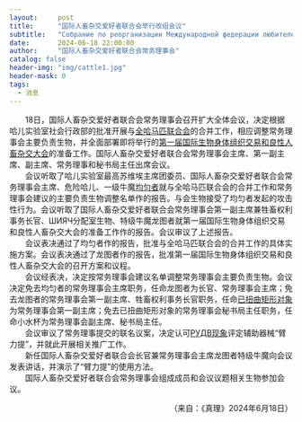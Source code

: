 ```yaml
---
layout:     post
title:      "国际人畜杂交爱好者联合会举行改组会议"
subtitle:   "Собрание по реорганизации Международной федерации любителей скрещивания человека и животных"
date:       2024-06-18 22:00:00
author:     "国际人畜杂交爱好者联合会常务理事会"
catalog: false
header-img: "img/cattle1.jpg"
header-mask: 0
tags:
  - 消息
---
```


&emsp;&emsp;18日，国际人畜杂交爱好者联合会常务理事会召开扩大全体会议，决定根据哈儿实验室社会行政部的批准开展与[全哈马匹联合会](../../../../2024/01/20/%E4%B8%80%E5%AE%B6%E9%9D%9E%E6%B3%95%E7%A4%BE%E4%BC%9A%E7%BB%84%E7%BB%87%E8%A2%AB%E5%8F%96%E7%BC%94/)的合并工作，相应调整常务理事会主要负责生物，并全面部署即将举行的[第一届国际生物身体组织交易和良性人畜杂交大会](../../../../2024/06/18/%E5%93%88%E5%84%BF%E5%AE%9E%E9%AA%8C%E5%AE%A4%E7%A4%BE%E4%BC%9A%E8%A1%8C%E6%94%BF%E9%83%A8%E9%80%9A%E7%9F%A5/)的准备工作。国际人畜杂交爱好者联合会常务理事会主席、第一副主席、副主席、常务理事和秘书局主任出席会议。  
&emsp;&emsp;会议听取了哈儿实验室最高苏维埃主席团委员、国际人畜杂交爱好者联合会常务理事会主席、危险哈儿、一级牛魔[均匀者](../../../../bdohlh/index.html?haer=54)就与全哈马匹联合会的合并工作和常务理事会建议的主要负责生物调整名单作的报告。与会生物接受了均匀者发起的攻击性行为。会议听取了国际人畜杂交爱好者联合会常务理事会第一副主席兼牲畜权利事务长官、ШИЯЧ分配室生物、特级牛魔龙图者就第一届国际生物身体组织交易和良性人畜杂交大会的准备工作作的报告。会议审议了上述报告。  
&emsp;&emsp;会议表决通过了均匀者作的报告，批准与全哈马匹联合会的合并工作的具体实施方案。会议表决通过了龙图者作的报告，批准第一届国际生物身体组织交易和良性人畜杂交大会的召开方案和议程。  
&emsp;&emsp;会议经表决，决定按常务理事会建议名单调整常务理事会主要负责生物。会议决定免去均匀者的常务理事会主席职务，任命龙图者为长官、常务理事会主席；免去龙图者的常务理事会第一副主席、牲畜权利事务长官职务，任命[已扭曲矩形对象](../../../../bdohlh/index.html?haer=17)为常务理事会第一副主席；免去已扭曲矩形对象的常务理事会秘书局主任职务，任命小水杯为常务理事会副主席、秘书局主任。  
&emsp;&emsp;会议审议了常务理事提交的联名议案，决定认可[РУДВ现象](../../../../2024/04/26/%D0%A0%D0%A3%D0%94%D0%92%E7%8E%B0%E8%B1%A1%E8%A7%82%E6%B5%8B%E6%8A%A5%E5%91%8A/)评定辅助器械“臂力提”，并就此开展相关推广工作。  
&emsp;&emsp;新任国际人畜杂交爱好者联合会长官兼常务理事会主席龙图者特级牛魔向会议发表讲话，并演示了“臂力提”的使用方法。  
&emsp;&emsp;国际人畜杂交爱好者联合会常务理事会组成成员和会议议题相关生物参加会议。
<div style="text-align: right">（来自：《真理》2024年6月18日）</div>